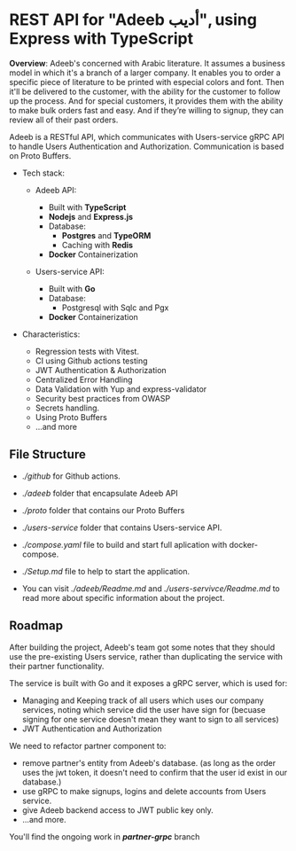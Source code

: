 # REST API for "Adeeb أديب", using Express with TypeScript

**Overview**: Adeeb's concerned with Arabic literature. It assumes a business model in which it's a branch of a larger company. It enables you to order a specific piece of literature to be printed with especial colors and font. Then it'll be delivered to the customer, with the ability for the customer to follow up the process. And for special customers, it provides them with the ability to make bulk orders fast and easy. And if they’re willing to signup, they can review all of their past orders.

Adeeb is a RESTful API, which communicates with Users-service gRPC API to handle Users Authentication and Authorization. Communication is based on Proto Buffers.

- Tech stack:

    - Adeeb API:
        - Built with **TypeScript** 
        - **Nodejs** and **Express.js** 
        - Database:
            - **Postgres** and **TypeORM**
            - Caching with **Redis**
        - **Docker** Containerization

    - Users-service API:
        - Built with **Go**
        - Database:
            - Postgresql with Sqlc and Pgx
        - **Docker** Containerization

- Characteristics:

  - Regression tests with Vitest.
  - CI using Github actions testing
  - JWT Authentication & Authorization
  - Centralized Error Handling
  - Data Validation with Yup and express-validator
  - Security best practices from OWASP
  - Secrets handling.
  - Using Proto Buffers
  - …and more

## File Structure

- _./github_ for Github actions.

- _./adeeb_ folder that encapsulate Adeeb API

- _./proto_ folder that contains our Proto Buffers

- _./users-service_ folder that contains Users-service API.

- _./compose.yaml_ file to build and start full aplication with docker-compose.

- _./Setup.md_ file to help to start the application.

- You can visit _./adeeb/Readme.md_ and _./users-servivce/Readme.md_ to read more about specific information about the project.


## Roadmap

After building the project, Adeeb's team got some notes that they should use the pre-existing Users service, rather than duplicating the service with their partner functionality.

The service is built with Go and it exposes a gRPC server, which is used for:
- Managing and Keeping track of all users which uses our company services, noting which service did the user have sign for (becuase signing for one service doesn't mean they want to sign to all services)
- JWT Authentication and Authorization

We need to refactor partner component to:
- remove partner's entity from Adeeb's database. (as long as the order uses the jwt token, it doesn't need to confirm that the user id exist in our database.)
- use gRPC to make signups, logins and delete accounts from Users service.
- give Adeeb backend access to JWT public key only.
- ...and more.

You'll find the ongoing work in ***partner-grpc*** branch